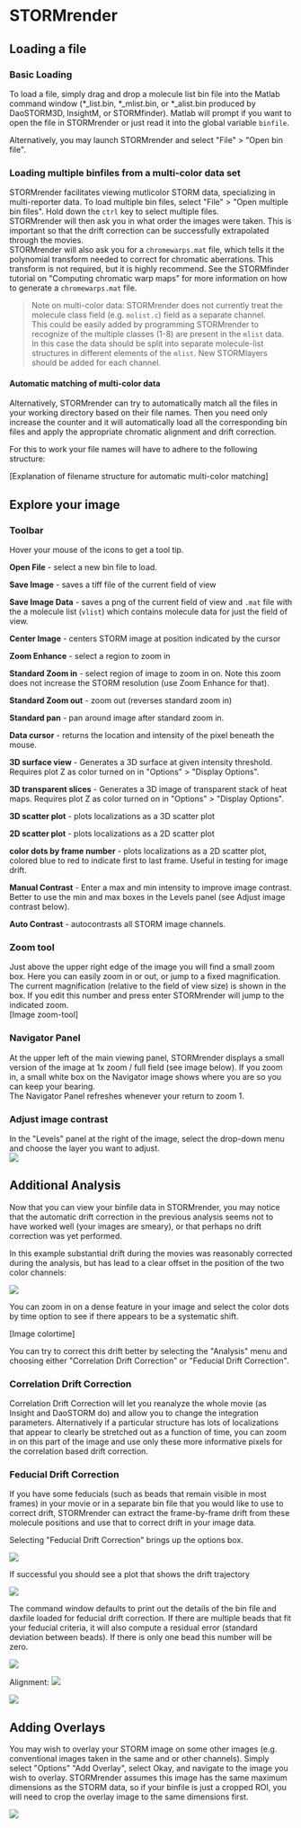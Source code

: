 # STORMrender

## Loading a file
### Basic Loading
To load a file, simply drag and drop a molecule list bin file into the Matlab command window (\*\_list.bin, \*\_mlist.bin, or \*\_alist.bin produced by DaoSTORM3D, InsightM, or STORMfinder).  Matlab will prompt if you want to open the file in STORMrender or just read it into the global variable `binfile`.

Alternatively, you may launch STORMrender and select "File" > "Open bin file".  

### Loading multiple binfiles from a multi-color data set
STORMrender facilitates viewing mutlicolor STORM data, specializing in multi-reporter data.  To load multiple bin files, select "File" > "Open multiple bin files".  Hold down the `ctrl` key to select multiple files.  
STORMrender will then ask you in what order the images were taken.  This is important so that the drift correction can be successfully extrapolated through the movies.  
STORMrender will also ask you for a `chromewarps.mat` file, which tells it the polynomial transform needed to correct for chromatic aberrations.  This transform is not required, but it is highly recommend.  See the STORMfinder tutorial on "Computing chromatic warp maps" for more information on how to generate a `chromewarps.mat` file.   

> Note on multi-color data: STORMrender does not currently treat the molecule class  field (e.g. `molist.c`) field as a separate channel.  
> This could be easily added by programming STORMrender to recognize of the multiple classes (1-8) are present in the `mlist` data.  In this case the data should be split into separate molecule-list structures in different elements of the `mlist`.  New STORMlayers should be added for each channel.

#### Automatic matching of multi-color data
Alternatively, STORMrender can try to automatically match all the files in your working directory based on their file names.  Then you need only increase the counter and it will automatically load all the corresponding bin files and apply the appropriate chromatic alignment and drift correction.  

For this to work your file names will have to adhere to the following structure:

[Explanation of filename structure for automatic multi-color matching] 



## Explore your image
### Toolbar
Hover your mouse of the icons to get a tool tip.

**Open File** - select a new bin file to load.

**Save Image** - saves a tiff file of the current field of view

**Save Image Data** - saves a png of the current field of view and `.mat` file with the a molecule list (`vlist`) which contains molecule data for just the field of view.

**Center Image** - centers STORM image at position indicated by the cursor

**Zoom Enhance** - select a region to zoom in

**Standard Zoom in** - select region of image to zoom in on.  Note this zoom does not increase the STORM resolution (use Zoom Enhance for that).

**Standard Zoom out** - zoom out (reverses standard zoom in)

**Standard pan** - pan around image after standard zoom in. 

**Data cursor** - returns the location and intensity of the pixel beneath the mouse.

**3D surface view** - Generates a 3D surface at given intensity threshold.  Requires plot Z as color turned on in "Options" > "Display Options".

**3D transparent slices** - Generates a 3D image of transparent stack of heat maps. Requires plot Z as color turned on in "Options" > "Display Options".

**3D scatter plot** - plots localizations as a 3D scatter plot
 
**2D scatter plot** - plots localizations as a 2D scatter plot

**color dots by frame number** - plots localizations as a 2D scatter plot, colored blue to red to indicate first to last frame.  Useful in testing for image drift.

**Manual Contrast** - Enter a max and min intensity to improve image contrast. Better to use the min and max boxes in the Levels panel (see Adjust image contrast below).  

**Auto Contrast** - autocontrasts all STORM image channels.


### Zoom tool
Just above the upper right edge of the image you will find a small zoom box.  Here you can easily zoom in or out, or jump to a fixed magnification.  The current magnification (relative to the field of view size) is shown in the box.  If you edit this number and press enter STORMrender will jump to the indicated zoom.  
[Image zoom-tool]

### Navigator Panel
At the upper left of the main viewing panel, STORMrender displays a small version of the image at 1x zoom / full field (see image below).  If you zoom in, a small white box on the Navigator image shows where you are so you can keep your bearing.  
The Navigator Panel refreshes whenever your return to zoom 1. 


### Adjust image contrast
In the "Levels" panel at the right of the image, select the drop-down menu and choose the layer you want to adjust.  
![](https://raw.github.com/ZhuangLab/matlab-storm/master/GUIs/Tutorials/figs/STORMrender_ContrastDemo.PNG)


## Additional Analysis
Now that you can view your binfile data in STORMrender, you may notice that the automatic drift correction in the previous analysis seems not to have worked well (your images are smeary), or that perhaps no drift correction was yet performed.  

In this example substantial drift during the movies was reasonably corrected during the analysis, but has lead to a clear offset in the position of the two color channels:  

![](https://raw.github.com/ZhuangLab/matlab-storm/master/GUIs/Tutorials/figs/STORMrender_load2color.PNG)

You can zoom in on a dense feature in your image and select the color dots by time option to see if there appears to be a systematic shift.  

[Image colortime]


You can try to correct this drift better by selecting the "Analysis" menu and choosing either "Correlation Drift Correction" or "Feducial Drift Correction".  

### Correlation Drift Correction
Correlation Drift Correction will let you reanalyze the whole movie (as Insight and DaoSTORM do) and allow you to change the integration parameters.  Alternatively if a particular structure has lots of localizations that appear to clearly be stretched out as a function of time, you can zoom in on this part of the image and use only these more informative pixels for the correlation based drift correction.    

### Feducial Drift Correction
If you have some feducials (such as beads that remain visible in most frames) in your movie or in a separate bin file that you would like to use to correct drift, STORMrender can extract the frame-by-frame drift from these molecule positions and use that to correct drift in your image data.  

Selecting "Feducial Drift Correction" brings up the options box.

![](https://raw.github.com/ZhuangLab/matlab-storm/master/GUIs/Tutorials/figs/STORMrender_FeducialDriftOptions.PNG)

If successful you should see a plot that shows the drift trajectory

![](https://raw.github.com/ZhuangLab/matlab-storm/master/GUIs/Tutorials/figs/STORMrender_FeducialDriftTraj.PNG)

The command window defaults to print out the details of the bin file and daxfile loaded for feducial drift correction.  If there are multiple beads that fit your feducial criteria, it will also compute a residual error (standard deviation between beads). If there is only one bead this number will be zero.  

![](https://raw.github.com/ZhuangLab/matlab-storm/master/GUIs/Tutorials/figs/STORMrender_FeducialDriftMultiColor.PNG)

Alignment:
![](https://raw.github.com/ZhuangLab/matlab-storm/master/GUIs/Tutorials/figs/STORMrender_FeducialDriftFixed1.PNG)

![](https://raw.github.com/ZhuangLab/matlab-storm/master/GUIs/Tutorials/figs/STORMrender_FeducialDriftFixed2.PNG)

## Adding Overlays
You may wish to overlay your STORM image on some other images (e.g. conventional images taken in the same and or other channels). Simply select "Options" "Add Overlay", select Okay, and navigate to the image you wish to overlay.  STORMrender assumes this image has the same maximum dimensions as the STORM data, so if your binfile is just a cropped ROI, you will need to crop the overlay image to the same dimensions first.  

![](https://raw.github.com/ZhuangLab/matlab-storm/master/GUIs/Tutorials/figs/STORMrender_OverlayDemo.PNG)
